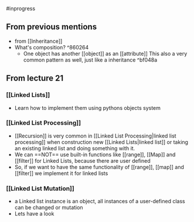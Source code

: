 #inprogress 
## From previous mentions
- from [[Inheritance]]
- What's composition? ^860264
	- One object has another [[object]] as an [[attribute]]
	This also a very common pattern as well, just like a inheritance ^bf048a
	
## From lecture 21
### [[Linked Lists]]
- Learn how to implement them using pythons objects system

### 	[[Linked List Processing]]
- [[Recursion]] is very common in [[Linked List Processing|linked list processing]] when construction new [[Linked Lists|linked list]] or taking an existing linked list and doing something with it.
- We can ==NOT== use built-in functions like [[range]], [[Map]] and [[filter]] for Linked Lists, because there are user defined
- So, if we want to have the same functionality of [[range]], [[map]] and [[filter]] we implement it for linked lists

### [[Linked List Mutation]]
- a Linked list instance is an object, all instances of a user-defined class can be changed or mutation
- Lets have a look

